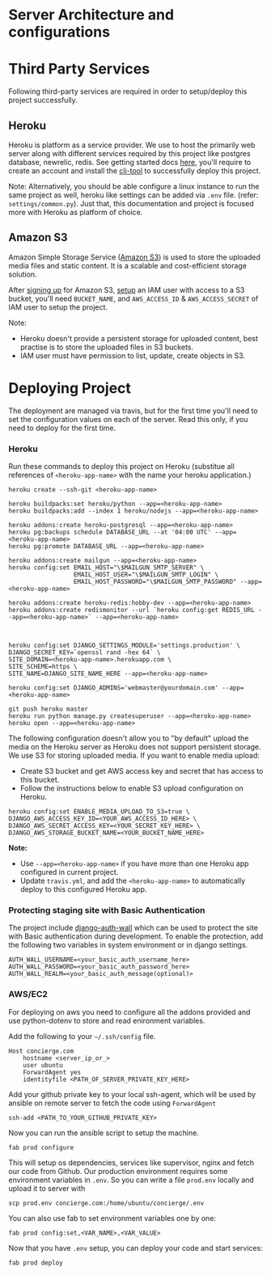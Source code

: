 # Server Architecture and configurations

# Third Party Services

Following third-party services are required in order to setup/deploy this project successfully.

## Heroku

Heroku is platform as a service provider. We use to host the primarily web server along with different services required by this project like postgres database, newrelic, redis. See getting started docs [here][heroku-docs], you'll require to create an account and install the [cli-tool][heroku-cli] to successfully deploy this project.

[heroku-docs]: https://devcenter.heroku.com/
[heroku-cli]: https://devcenter.heroku.com/articles/heroku-command

Note: Alternatively, you should be able configure a linux instance to run the same project as well, heroku like settings can be added via `.env` file. (refer: `settings/common.py`). Just that, this documentation and project is focused more with Heroku as platform of choice.

## Amazon S3

Amazon Simple Storage Service ([Amazon S3]) is used to store the uploaded media files and static content. It is a scalable and cost-efficient storage solution. 

After [signing up][s3-signup] for Amazon S3, [setup][s3-iam-setup] an IAM user with access to a S3 bucket, you'll need `BUCKET_NAME`, and `AWS_ACCESS_ID` & `AWS_ACCESS_SECRET` of IAM user to setup the project.

[Amazon S3]: http://aws.amazon.com/s3/
[s3-signup]: http://docs.aws.amazon.com/AmazonS3/latest/gsg/SigningUpforS3.html
[s3-iam-setup]: https://rbgeek.wordpress.com/2014/07/18/amazon-iam-user-creation-for-single-s3-bucket-access/

Note: 
- Heroku doesn't provide a persistent storage for uploaded content, best practise is to store the uploaded files in S3 buckets.
- IAM user must have permission to list, update, create objects in S3.

# Deploying Project

The deployment are managed via travis, but for the first time you'll need to set the configuration values on each of the server. Read this only, if you need to deploy for the first time.

### Heroku

Run these commands to deploy this project on Heroku (substitue all references of `<heroku-app-name>` with the name your heroku application.)

```
heroku create --ssh-git <heroku-app-name>

heroku buildpacks:set heroku/python --app=<heroku-app-name>
heroku buildpacks:add --index 1 heroku/nodejs --app=<heroku-app-name>

heroku addons:create heroku-postgresql --app=<heroku-app-name>
heroku pg:backups schedule DATABASE_URL --at '04:00 UTC' --app=<heroku-app-name>
heroku pg:promote DATABASE_URL --app=<heroku-app-name>

heroku addons:create mailgun --app=<heroku-app-name>
heroku config:set EMAIL_HOST="\$MAILGUN_SMTP_SERVER" \
                  EMAIL_HOST_USER="\$MAILGUN_SMTP_LOGIN" \
                  EMAIL_HOST_PASSWORD="\$MAILGUN_SMTP_PASSWORD" --app=<heroku-app-name>

heroku addons:create heroku-redis:hobby-dev --app=<heroku-app-name>
heroku addons:create redismonitor --url `heroku config:get REDIS_URL --app=<heroku-app-name>` --app=<heroku-app-name>



heroku config:set DJANGO_SETTINGS_MODULE='settings.production' \
DJANGO_SECRET_KEY=`openssl rand -hex 64` \
SITE_DOMAIN=<heroku-app-name>.herokuapp.com \
SITE_SCHEME=https \
SITE_NAME=DJANGO_SITE_NAME_HERE --app=<heroku-app-name>

heroku config:set DJANGO_ADMINS='webmaster@yourdomain.com' --app=<heroku-app-name>

git push heroku master
heroku run python manage.py createsuperuser --app=<heroku-app-name>
heroku open --app=<heroku-app-name>
```

The following configuration doesn't allow you to "by default" upload the media on the Heroku server as Heroku does not support persistent storage. We use S3 for storing uploaded media. If you want to enable media upload:

- Create S3 bucket and get AWS access key and secret that has access to this bucket.
- Follow the instructions below to enable S3 upload configuration on Heroku.

```
heroku config:set ENABLE_MEDIA_UPLOAD_TO_S3=true \
DJANGO_AWS_ACCESS_KEY_ID=<YOUR_AWS_ACCESS_ID_HERE> \
DJANGO_AWS_SECRET_ACCESS_KEY=<YOUR_SECRET_KEY_HERE> \
DJANGO_AWS_STORAGE_BUCKET_NAME=<YOUR_BUCKET_NAME_HERE>
```


**Note:**
- Use `--app=<heroku-app-name>` if you have more than one Heroku app configured in current project.
- Update `travis.yml`, and add the `<heroku-app-name>` to automatically deploy to this configured Heroku app.

### Protecting staging site with Basic Authentication

The project include [django-auth-wall](https://github.com/theskumar/django-auth-wall) which can be used to protect the site with Basic authentication during development. To enable the protection, add the following two variables in system environment or in django settings.

```
AUTH_WALL_USERNAME=<your_basic_auth_username_here>
AUTH_WALL_PASSWORD=<your_basic_auth_password_here>
AUTH_WALL_REALM=<your_basic_auth_message(optional)>
```

### AWS/EC2

For deploying on aws you need to configure all the addons provided and use python-dotenv to store and read enironment variables.

Add the following to your `~/.ssh/config` file.

```
Host concierge.com
    hostname <server_ip_or_>
    user ubuntu
    ForwardAgent yes
    identityfile <PATH_OF_SERVER_PRIVATE_KEY_HERE>
```

Add your github private key to your local ssh-agent, which will be used by ansible on remote server to fetch the code using `ForwardAgent`

    ssh-add <PATH_TO_YOUR_GITHUB_PRIVATE_KEY>

Now you can run the ansible script to setup the machine.

    fab prod configure

This will setup os dependencies, services like supervisor, nginx and fetch our code from Github. Our production environment requires 
some environment variables in `.env`. So you can write a file `prod.env` locally and upload it to server with

    scp prod.env concierge.com:/home/ubuntu/concierge/.env

You can also use fab to set environment variables one by one:

    fab prod config:set,<VAR_NAME>,<VAR_VALUE>

Now that you have `.env` setup, you can deploy your code and start services:

    fab prod deploy

